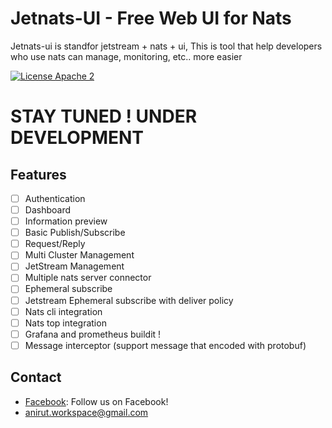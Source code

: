 # Jetnats-UI - Free Web UI for Nats 
Jetnats-ui is standfor jetstream + nats + ui, This is tool that help developers who use nats can manage, monitoring, etc.. more easier

[![License Apache 2][License-Image]][License-Url]

[License-Url]: https://www.apache.org/licenses/LICENSE-2.0
[License-Image]: https://img.shields.io/badge/License-Apache2-blue.svg
# STAY TUNED ! UNDER DEVELOPMENT

## Features
- [ ] Authentication
- [ ] Dashboard
- [ ] Information preview
- [ ] Basic Publish/Subscribe
- [ ] Request/Reply
- [ ] Multi Cluster Management
- [ ] JetStream Management
- [ ] Multiple nats server connector
- [ ] Ephemeral subscribe 
- [ ] Jetstream Ephemeral subscribe with deliver policy
- [ ] Nats cli integration
- [ ] Nats top integration
- [ ] Grafana and prometheus buildit ! 
- [ ] Message interceptor (support message that encoded with protobuf)
  
## Contact
- [Facebook](https://www.facebook.com/anirut.kamchai): Follow us on Facebook!
- anirut.workspace@gmail.com